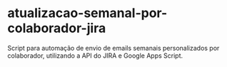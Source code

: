 # atualizacao-semanal-por-colaborador-jira
Script para automação de envio de emails semanais personalizados por colaborador, utilizando a API do JIRA e Google Apps Script.
